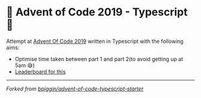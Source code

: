 # 🎄 Advent of Code 2019 - Typescript 🎄

Attempt at [Advent Of Code 2019](https://adventofcode.com/2019) written in Typescript with the following aims:

- Optimise time taken between part 1 and part 2(to avoid getting up at 5am 😅)
- [Leaderboard for this](https://night-owl-aoc.vercel.app/)

---

_Forked from [bpiggin/advent-of-code-typescript-starter](https://github.com/bpiggin/advent-of-code-typescript-starter)_
